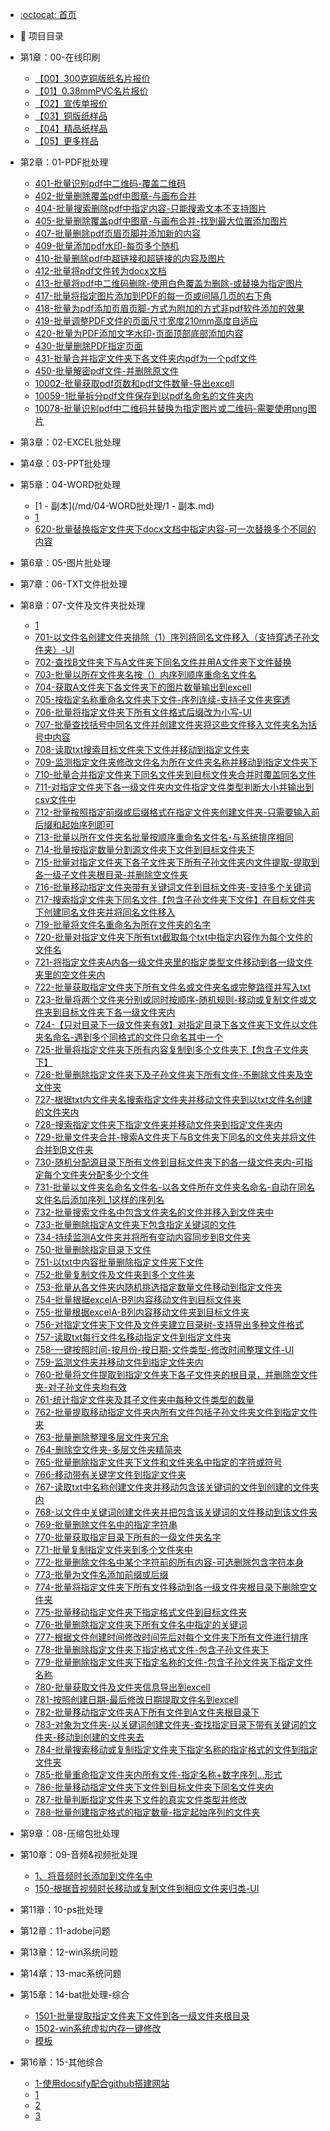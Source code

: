 -  [:octocat: 首页](/README.md)
-  :memo: 项目目录

  - 第1章：00-在线印刷
      - [【00】300克铜版纸名片报价](/md/00-在线印刷/【00】300克铜版纸名片报价.md)
      - [【01】0.38mmPVC名片报价](/md/00-在线印刷/【01】0.38mmPVC名片报价.md)
      - [【02】宣传单报价](/md/00-在线印刷/【02】宣传单报价.md)
      - [【03】铜版纸样品](/md/00-在线印刷/【03】铜版纸样品.md)
      - [【04】精品纸样品](/md/00-在线印刷/【04】精品纸样品.md)
      - [【05】更多样品](/md/00-在线印刷/【05】更多样品.md)

  - 第2章：01-PDF批处理
      - [401-批量识别pdf中二维码-覆盖二维码](/md/01-PDF批处理/401-批量识别pdf中二维码-覆盖二维码.md)
      - [402-批量删除覆盖pdf中图章-与画布合并](/md/01-PDF批处理/402-批量删除覆盖pdf中图章-与画布合并.md)
      - [404-批量搜索删除pdf中指定内容-只能搜索文本不支持图片](/md/01-PDF批处理/404-批量搜索删除pdf中指定内容-只能搜索文本不支持图片.md)
      - [405-批量删除覆盖pdf中图章-与画布合并-找到最大位置添加图片](/md/01-PDF批处理/405-批量删除覆盖pdf中图章-与画布合并-找到最大位置添加图片.md)
      - [407-批量删除pdf页眉页脚并添加新的内容](/md/01-PDF批处理/407-批量删除pdf页眉页脚并添加新的内容.md)
      - [409-批量添加pdf水印-每页多个随机](/md/01-PDF批处理/409-批量添加pdf水印-每页多个随机.md)
      - [410-批量删除pdf中超链接和超链接的内容及图片](/md/01-PDF批处理/410-批量删除pdf中超链接和超链接的内容及图片.md)
      - [412-批量将pdf文件转为docx文档](/md/01-PDF批处理/412-批量将pdf文件转为docx文档.md)
      - [413-批量将pdf中二维码删除-使用白色覆盖为删除-或替换为指定图片](/md/01-PDF批处理/413-批量将pdf中二维码删除-使用白色覆盖为删除-或替换为指定图片.md)
      - [417-批量将指定图片添加到PDF的每一页或间隔几页的右下角](/md/01-PDF批处理/417-批量将指定图片添加到PDF的每一页或间隔几页的右下角.md)
      - [418-批量为pdf添加页眉页脚-方式为附加的方式非pdf软件添加的效果](/md/01-PDF批处理/418-批量为pdf添加页眉页脚-方式为附加的方式非pdf软件添加的效果.md)
      - [419-批量调整PDF文件的页面尺寸宽度210mm高度自适应](/md/01-PDF批处理/419-批量调整PDF文件的页面尺寸宽度210mm高度自适应.md)
      - [420-批量为PDF添加文字水印-页面顶部底部添加内容](/md/01-PDF批处理/420-批量为PDF添加文字水印-页面顶部底部添加内容.md)
      - [430-批量删除PDF指定页面](/md/01-PDF批处理/430-批量删除PDF指定页面.md)
      - [431-批量合并指定文件夹下各文件夹内pdf为一个pdf文件](/md/01-PDF批处理/431-批量合并指定文件夹下各文件夹内pdf为一个pdf文件.md)
      - [450-批量解密pdf文件-并删除原文件](/md/01-PDF批处理/450-批量解密pdf文件-并删除原文件.md)
      - [10002-批量获取pdf页数和pdf文件数量-导出excell](/md/01-PDF批处理/10002-批量获取pdf页数和pdf文件数量-导出excell.md)
      - [10059-1批量拆分pdf文件保存到以pdf名命名的文件夹内](/md/01-PDF批处理/10059-1批量拆分pdf文件保存到以pdf名命名的文件夹内.md)
      - [10078-批量识别pdf中二维码并替换为指定图片或二维码-需要使用png图片](/md/01-PDF批处理/10078-批量识别pdf中二维码并替换为指定图片或二维码-需要使用png图片.md)

  - 第3章：02-EXCEL批处理

  - 第4章：03-PPT批处理

  - 第5章：04-WORD批处理
      - [1 - 副本](/md/04-WORD批处理/1 - 副本.md)
      - [1](/md/04-WORD批处理/1.md)
      - [620-批量替换指定文件夹下docx文档中指定内容-可一次替换多个不同的内容](/md/04-WORD批处理/620-批量替换指定文件夹下docx文档中指定内容-可一次替换多个不同的内容.md)

  - 第6章：05-图片批处理

  - 第7章：06-TXT文件批处理

  - 第8章：07-文件及文件夹批处理
      - [1](/md/07-文件及文件夹批处理/1.md)
      - [701-以文件名创建文件夹排除（1）序列将同名文件移入（支持穿透子孙文件夹）-UI](/md/07-文件及文件夹批处理/701-以文件名创建文件夹排除（1）序列将同名文件移入（支持穿透子孙文件夹）-UI.md)
      - [702-查找B文件夹下与A文件夹下同名文件并用A文件夹下文件替换](/md/07-文件及文件夹批处理/702-查找B文件夹下与A文件夹下同名文件并用A文件夹下文件替换.md)
      - [703-批量以所在文件夹名按（）内序列顺序重命名文件名](/md/07-文件及文件夹批处理/703-批量以所在文件夹名按（）内序列顺序重命名文件名.md)
      - [704-获取A文件夹下各文件夹下的图片数量输出到excell](/md/07-文件及文件夹批处理/704-获取A文件夹下各文件夹下的图片数量输出到excell.md)
      - [705-按指定名称重命名文件夹下文件-序列连续-支持子文件夹穿透](/md/07-文件及文件夹批处理/705-按指定名称重命名文件夹下文件-序列连续-支持子文件夹穿透.md)
      - [706-批量将指定文件夹下所有文件格式后缀改为小写-UI](/md/07-文件及文件夹批处理/706-批量将指定文件夹下所有文件格式后缀改为小写-UI.md)
      - [707-批量查找括号中同名文件并创建文件夹将这些文件移入文件夹名为括号中内容](/md/07-文件及文件夹批处理/707-批量查找括号中同名文件并创建文件夹将这些文件移入文件夹名为括号中内容.md)
      - [708-读取txt搜索目标文件夹下文件并移动到指定文件夹](/md/07-文件及文件夹批处理/708-读取txt搜索目标文件夹下文件并移动到指定文件夹.md)
      - [709-监测指定文件夹修改文件名为所在文件夹名称并移动到指定文件夹下](/md/07-文件及文件夹批处理/709-监测指定文件夹修改文件名为所在文件夹名称并移动到指定文件夹下.md)
      - [710-批量合并指定文件夹下同名文件夹到目标文件夹合并时覆盖同名文件](/md/07-文件及文件夹批处理/710-批量合并指定文件夹下同名文件夹到目标文件夹合并时覆盖同名文件.md)
      - [711-对指定文件夹下各一级文件夹内文件指定文件类型判断大小并输出到csv文件中](/md/07-文件及文件夹批处理/711-对指定文件夹下各一级文件夹内文件指定文件类型判断大小并输出到csv文件中.md)
      - [712-批量按照指定前缀或后缀格式在指定文件夹创建文件夹-只需要输入前后缀和起始序列即可](/md/07-文件及文件夹批处理/712-批量按照指定前缀或后缀格式在指定文件夹创建文件夹-只需要输入前后缀和起始序列即可.md)
      - [713-批量以所在文件夹名批量按顺序重命名文件名-与系统排序相同](/md/07-文件及文件夹批处理/713-批量以所在文件夹名批量按顺序重命名文件名-与系统排序相同.md)
      - [714-批量按指定数量分割源文件夹下文件到目标文件夹下](/md/07-文件及文件夹批处理/714-批量按指定数量分割源文件夹下文件到目标文件夹下.md)
      - [715-批量对指定文件夹下各子文件夹下所有子孙文件夹内文件提取-提取到各一级子文件夹根目录-并删除空文件夹](/md/07-文件及文件夹批处理/715-批量对指定文件夹下各子文件夹下所有子孙文件夹内文件提取-提取到各一级子文件夹根目录-并删除空文件夹.md)
      - [716-批量移动指定文件夹带有关键词文件到目标文件夹-支持多个关键词](/md/07-文件及文件夹批处理/716-批量移动指定文件夹带有关键词文件到目标文件夹-支持多个关键词.md)
      - [717-搜索指定文件夹下同名文件【包含子孙文件夹下文件】在目标文件夹下创建同名文件夹并将同名文件移入](/md/07-文件及文件夹批处理/717-搜索指定文件夹下同名文件【包含子孙文件夹下文件】在目标文件夹下创建同名文件夹并将同名文件移入.md)
      - [719-批量将文件名重命名为所在文件夹的名字](/md/07-文件及文件夹批处理/719-批量将文件名重命名为所在文件夹的名字.md)
      - [720-批量对指定文件夹下所有txt截取每个txt中指定内容作为每个文件的文件名](/md/07-文件及文件夹批处理/720-批量对指定文件夹下所有txt截取每个txt中指定内容作为每个文件的文件名.md)
      - [721-将指定文件夹A内各一级文件夹里的指定类型文件移动到各一级文件夹里的空文件夹内](/md/07-文件及文件夹批处理/721-将指定文件夹A内各一级文件夹里的指定类型文件移动到各一级文件夹里的空文件夹内.md)
      - [722-批量获取指定文件夹下所有文件名或文件夹名或完整路径并写入txt](/md/07-文件及文件夹批处理/722-批量获取指定文件夹下所有文件名或文件夹名或完整路径并写入txt.md)
      - [723-批量将两个文件夹分别或同时按顺序-随机规则-移动或复制文件或文件夹到目标文件夹下各一级文件夹内](/md/07-文件及文件夹批处理/723-批量将两个文件夹分别或同时按顺序-随机规则-移动或复制文件或文件夹到目标文件夹下各一级文件夹内.md)
      - [724-【只对目录下一级文件夹有效】对指定目录下各文件夹下文件以文件夹名命名-遇到多个同格式的文件只命名其中一个](/md/07-文件及文件夹批处理/724-【只对目录下一级文件夹有效】对指定目录下各文件夹下文件以文件夹名命名-遇到多个同格式的文件只命名其中一个.md)
      - [725-批量将指定文件夹下所有内容复制到多个文件夹下【包含子文件夹下】](/md/07-文件及文件夹批处理/725-批量将指定文件夹下所有内容复制到多个文件夹下【包含子文件夹下】.md)
      - [726-批量删除指定文件夹下及子孙文件夹下所有文件-不删除文件夹及空文件夹](/md/07-文件及文件夹批处理/726-批量删除指定文件夹下及子孙文件夹下所有文件-不删除文件夹及空文件夹.md)
      - [727-根据txt内文件夹名搜索指定文件夹并移动文件夹到以txt文件名创建的文件夹内](/md/07-文件及文件夹批处理/727-根据txt内文件夹名搜索指定文件夹并移动文件夹到以txt文件名创建的文件夹内.md)
      - [728-搜索指定文件夹下指定文件夹并移动文件夹到指定文件夹内](/md/07-文件及文件夹批处理/728-搜索指定文件夹下指定文件夹并移动文件夹到指定文件夹内.md)
      - [729-批量文件夹合并-搜索A文件夹下与B文件夹下同名的文件夹并将文件合并到B文件夹](/md/07-文件及文件夹批处理/729-批量文件夹合并-搜索A文件夹下与B文件夹下同名的文件夹并将文件合并到B文件夹.md)
      - [730-随机分配源目录下所有文件到目标文件夹下的各一级文件夹内-可指定每个文件夹分配多少个文件](/md/07-文件及文件夹批处理/730-随机分配源目录下所有文件到目标文件夹下的各一级文件夹内-可指定每个文件夹分配多少个文件.md)
      - [731-批量以文件夹名命名文件名-以各文件所在文件夹名命名-自动在同名文件名后添加序列_1这样的序列名](/md/07-文件及文件夹批处理/731-批量以文件夹名命名文件名-以各文件所在文件夹名命名-自动在同名文件名后添加序列_1这样的序列名.md)
      - [732-批量搜索文件名中包含文件夹名的文件并移入到文件夹中](/md/07-文件及文件夹批处理/732-批量搜索文件名中包含文件夹名的文件并移入到文件夹中.md)
      - [733-批量删除指定A文件夹下包含指定关键词的文件](/md/07-文件及文件夹批处理/733-批量删除指定A文件夹下包含指定关键词的文件.md)
      - [734-持续监测A文件夹并将所有变动内容同步到B文件夹](/md/07-文件及文件夹批处理/734-持续监测A文件夹并将所有变动内容同步到B文件夹.md)
      - [750-批量删除指定目录下文件](/md/07-文件及文件夹批处理/750-批量删除指定目录下文件.md)
      - [751-以txt中内容批量删除指定文件夹下文件](/md/07-文件及文件夹批处理/751-以txt中内容批量删除指定文件夹下文件.md)
      - [752-批量复制文件及文件夹到多个文件夹](/md/07-文件及文件夹批处理/752-批量复制文件及文件夹到多个文件夹.md)
      - [753-批量从各文件夹内随机挑选指定数量文件移动到指定文件夹](/md/07-文件及文件夹批处理/753-批量从各文件夹内随机挑选指定数量文件移动到指定文件夹.md)
      - [754-批量根据excelA-B列内容移动文件到目标文件夹](/md/07-文件及文件夹批处理/754-批量根据excelA-B列内容移动文件到目标文件夹.md)
      - [755-批量根据excelA-B列内容移动文件夹到目标文件夹](/md/07-文件及文件夹批处理/755-批量根据excelA-B列内容移动文件夹到目标文件夹.md)
      - [756-对指定文件夹下文件及文件夹建立目录树-支持导出多种文件格式](/md/07-文件及文件夹批处理/756-对指定文件夹下文件及文件夹建立目录树-支持导出多种文件格式.md)
      - [757-读取txt每行文件名移动指定文件到指定文件夹](/md/07-文件及文件夹批处理/757-读取txt每行文件名移动指定文件到指定文件夹.md)
      - [758-一键按照时间-按月份-按日期-文件类型-修改时间整理文件-UI](/md/07-文件及文件夹批处理/758-一键按照时间-按月份-按日期-文件类型-修改时间整理文件-UI.md)
      - [759-监测文件夹并移动文件到指定文件夹内](/md/07-文件及文件夹批处理/759-监测文件夹并移动文件到指定文件夹内.md)
      - [760-批量将文件提取到指定文件夹下各子文件夹的根目录，并删除空文件夹-对子孙文件夹均有效](/md/07-文件及文件夹批处理/760-批量将文件提取到指定文件夹下各子文件夹的根目录，并删除空文件夹-对子孙文件夹均有效.md)
      - [761-统计指定文件夹及其子文件夹中每种文件类型的数量](/md/07-文件及文件夹批处理/761-统计指定文件夹及其子文件夹中每种文件类型的数量.md)
      - [762-批量提取移动指定文件夹内所有文件包括子孙文件夹文件到指定文件夹](/md/07-文件及文件夹批处理/762-批量提取移动指定文件夹内所有文件包括子孙文件夹文件到指定文件夹.md)
      - [763-批量删除整理多层文件夹冗余](/md/07-文件及文件夹批处理/763-批量删除整理多层文件夹冗余.md)
      - [764-删除空文件夹-多层文件夹精简夹](/md/07-文件及文件夹批处理/764-删除空文件夹-多层文件夹精简夹.md)
      - [765-批量删除指定文件夹下文件和文件夹名中指定的字符或符号](/md/07-文件及文件夹批处理/765-批量删除指定文件夹下文件和文件夹名中指定的字符或符号.md)
      - [766-移动带有关键字文件到指定文件夹](/md/07-文件及文件夹批处理/766-移动带有关键字文件到指定文件夹.md)
      - [767-读取txt中名称创建文件夹并移动包含该关键词的文件到创建的文件夹内](/md/07-文件及文件夹批处理/767-读取txt中名称创建文件夹并移动包含该关键词的文件到创建的文件夹内.md)
      - [768-以文件中关键词创建文件夹并把包含该关键词的文件移动到该文件夹](/md/07-文件及文件夹批处理/768-以文件中关键词创建文件夹并把包含该关键词的文件移动到该文件夹.md)
      - [769-批量删除文件名中的指定字符串](/md/07-文件及文件夹批处理/769-批量删除文件名中的指定字符串.md)
      - [770-批量获取指定目录下所有的一级文件夹名字](/md/07-文件及文件夹批处理/770-批量获取指定目录下所有的一级文件夹名字.md)
      - [771-批量复制指定文件夹到多个文件夹中](/md/07-文件及文件夹批处理/771-批量复制指定文件夹到多个文件夹中.md)
      - [772-批量删除文件名中某个字符前的所有内容-可选删除包含字符本身](/md/07-文件及文件夹批处理/772-批量删除文件名中某个字符前的所有内容-可选删除包含字符本身.md)
      - [773-批量为文件名添加前缀或后缀](/md/07-文件及文件夹批处理/773-批量为文件名添加前缀或后缀.md)
      - [774-批量将指定文件夹下所有文件移动到各一级文件夹根目录下删除空文件夹](/md/07-文件及文件夹批处理/774-批量将指定文件夹下所有文件移动到各一级文件夹根目录下删除空文件夹.md)
      - [775-批量移动指定文件夹下指定格式文件到目标文件夹](/md/07-文件及文件夹批处理/775-批量移动指定文件夹下指定格式文件到目标文件夹.md)
      - [776-批量删除指定文件夹下所有文件名中指定的关键词](/md/07-文件及文件夹批处理/776-批量删除指定文件夹下所有文件名中指定的关键词.md)
      - [777-根据文件创建时间修改时间先后对每个文件夹下所有文件进行排序](/md/07-文件及文件夹批处理/777-根据文件创建时间修改时间先后对每个文件夹下所有文件进行排序.md)
      - [778-批量删除指定文件夹下指定格式文件-包含子孙文件夹下](/md/07-文件及文件夹批处理/778-批量删除指定文件夹下指定格式文件-包含子孙文件夹下.md)
      - [779-批量删除指定文件夹下指定名称的文件-包含子孙文件夹下指定文件名称](/md/07-文件及文件夹批处理/779-批量删除指定文件夹下指定名称的文件-包含子孙文件夹下指定文件名称.md)
      - [780-批量获取文件及文件夹信息导出到excell](/md/07-文件及文件夹批处理/780-批量获取文件及文件夹信息导出到excell.md)
      - [781-按照创建日期-最后修改日期提取文件名到excell](/md/07-文件及文件夹批处理/781-按照创建日期-最后修改日期提取文件名到excell.md)
      - [782-批量移动指定文件夹A下所有文件到A文件夹根目录下](/md/07-文件及文件夹批处理/782-批量移动指定文件夹A下所有文件到A文件夹根目录下.md)
      - [783-对象为文件夹-以关键词创建文件夹-查找指定目录下带有关键词的文件夹-移动到创建的文件夹去](/md/07-文件及文件夹批处理/783-对象为文件夹-以关键词创建文件夹-查找指定目录下带有关键词的文件夹-移动到创建的文件夹去.md)
      - [784-批量搜索移动或复制指定文件夹下指定名称的指定格式的文件到指定文件夹](/md/07-文件及文件夹批处理/784-批量搜索移动或复制指定文件夹下指定名称的指定格式的文件到指定文件夹.md)
      - [785-批量重命指定文件夹内所有文件-指定名称+数字序列...形式](/md/07-文件及文件夹批处理/785-批量重命指定文件夹内所有文件-指定名称+数字序列...形式.md)
      - [786-批量移动指定文件夹下文件到目标文件夹下同名文件夹内](/md/07-文件及文件夹批处理/786-批量移动指定文件夹下文件到目标文件夹下同名文件夹内.md)
      - [787-批量判断指定文件夹下文件的真实文件类型并修改](/md/07-文件及文件夹批处理/787-批量判断指定文件夹下文件的真实文件类型并修改.md)
      - [788-批量创建指定格式的指定数量-指定起始序列的文件夹](/md/07-文件及文件夹批处理/788-批量创建指定格式的指定数量-指定起始序列的文件夹.md)

  - 第9章：08-压缩包批处理

  - 第10章：09-音频&视频批处理
      - [1、将音频时长添加到文件名中](/md/09-音频&视频批处理/1、将音频时长添加到文件名中.md)
      - [150-根据音视频时长移动或复制文件到相应文件夹归类-UI](/md/09-音频&视频批处理/150-根据音视频时长移动或复制文件到相应文件夹归类-UI.md)

  - 第11章：10-ps批处理

  - 第12章：11-adobe问题

  - 第13章：12-win系统问题

  - 第14章：13-mac系统问题

  - 第15章：14-bat批处理-综合
      - [1501-批量提取指定文件夹下文件到各一级文件夹根目录](/md/14-bat批处理-综合/1501-批量提取指定文件夹下文件到各一级文件夹根目录.md)
      - [1502-win系统虚拟内存一键修改](/md/14-bat批处理-综合/1502-win系统虚拟内存一键修改.md)
      - [模板](/md/14-bat批处理-综合/模板.md)

  - 第16章：15-其他综合
      - [1-使用docsify配合github搭建网站](/md/15-其他综合/1-使用docsify配合github搭建网站.md)
      - [1](/md/15-其他综合/1.md)
      - [2](/md/15-其他综合/2.md)
      - [3](/md/15-其他综合/3.md)

